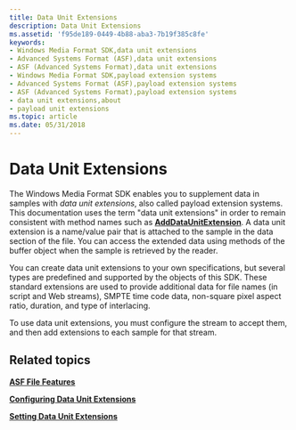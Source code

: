 ```yaml
---
title: Data Unit Extensions
description: Data Unit Extensions
ms.assetid: 'f95de189-0449-4b88-aba3-7b19f385c8fe'
keywords:
- Windows Media Format SDK,data unit extensions
- Advanced Systems Format (ASF),data unit extensions
- ASF (Advanced Systems Format),data unit extensions
- Windows Media Format SDK,payload extension systems
- Advanced Systems Format (ASF),payload extension systems
- ASF (Advanced Systems Format),payload extension systems
- data unit extensions,about
- payload unit extensions
ms.topic: article
ms.date: 05/31/2018
---
```


# Data Unit Extensions

The Windows Media Format SDK enables you to supplement data in samples with *data unit extensions*, also called payload extension systems. This documentation uses the term "data unit extensions" in order to remain consistent with method names such as [**AddDataUnitExtension**](/windows/desktop/api/Wmsdkidl/nf-wmsdkidl-iwmstreamconfig2-adddataunitextension). A data unit extension is a name/value pair that is attached to the sample in the data section of the file. You can access the extended data using methods of the buffer object when the sample is retrieved by the reader.

You can create data unit extensions to your own specifications, but several types are predefined and supported by the objects of this SDK. These standard extensions are used to provide additional data for file names (in script and Web streams), SMPTE time code data, non-square pixel aspect ratio, duration, and type of interlacing.

To use data unit extensions, you must configure the stream to accept them, and then add extensions to each sample for that stream.

## Related topics

<dl> <dt>

[**ASF File Features**](asf-file-features.md)
</dt> <dt>

[**Configuring Data Unit Extensions**](configuring-data-unit-extensions.md)
</dt> <dt>

[**Setting Data Unit Extensions**](setting-data-unit-extensions.md)
</dt> </dl>

 

 





